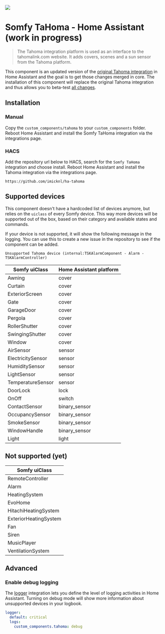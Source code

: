 ![](https://raw.githubusercontent.com/iMicknl/ha-tahoma/master/media/tahoma_device_page.png)

# Somfy TaHoma - Home Assistant (work in progress)

> The Tahoma integration platform is used as an interface to the tahomalink.com website. It adds covers, scenes and a sun sensor from the Tahoma platform.

This component is an updated version of the [original Tahoma integration](https://www.home-assistant.io/integrations/tahoma/) in Home Assistant and the goal is to get those changes merged in core. The installation of this component will replace the original Tahoma integration and thus allows you to beta-test [all changes](./CHANGELOG.md).

## Installation

### Manual

Copy the `custom_components/tahoma` to your `custom_components` folder. Reboot Home Assistant and install the Somfy TaHoma integration via the integrations page.

### HACS

Add the repository url below to HACS, search for the `Somfy TaHoma` integration and choose install. Reboot Home Assistant and install the Tahoma integration via the integrations page.

```
https://github.com/imicknl/ha-tahoma
```

## Supported devices

This component doesn't have a hardcoded list of devices anymore, but relies on the `uiclass` of every Somfy device. This way more devices will be supported out of the box, based on their category and available states and commands.

If your device is not supported, it will show the following message in the logging. You can use this to create a new issue in the repository to see if the component can be added.

`Unsupported Tahoma device (internal:TSKAlarmComponent - Alarm - TSKAlarmController)`

| Somfy uiClass     | Home Assistant platform |
| ----------------- | ----------------------- |
| Awning            | cover                   |
| Curtain           | cover                   |
| ExteriorScreen    | cover                   |
| Gate              | cover                   |
| GarageDoor        | cover                   |
| Pergola           | cover                   |
| RollerShutter     | cover                   |
| SwingingShutter   | cover                   |
| Window            | cover                   |
| AirSensor         | sensor                  |
| ElectricitySensor | sensor                  |
| HumiditySensor    | sensor                  |
| LightSensor       | sensor                  |
| TemperatureSensor | sensor                  |
| DoorLock          | lock                    |
| OnOff             | switch                  |
| ContactSensor     | binary_sensor           |
| OccupancySensor   | binary_sensor           |
| SmokeSensor       | binary_sensor           |
| WindowHandle      | binary_sensor           |
| Light             | light                   |

## Not supported (yet)

| Somfy uiClass         |
| --------------------- |
| RemoteController      |
| Alarm                 |
| HeatingSystem         |
| EvoHome               |
| HitachiHeatingSystem  |
| ExteriorHeatingSystem |
| Fan                   |
| Siren                 |
| MusicPlayer           |
| VentilationSystem     |

## Advanced

### Enable debug logging

The [logger](https://www.home-assistant.io/integrations/logger/) integration lets you define the level of logging activities in Home Assistant. Turning on debug mode will show more information about unsupported devices in your logbook.

```yaml
logger:
  default: critical
  logs:
    custom_components.tahoma: debug
```
